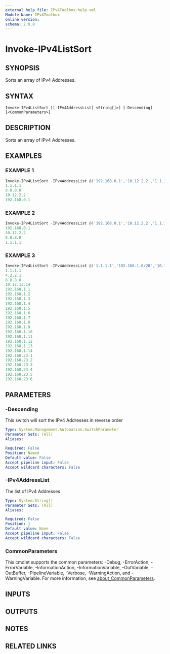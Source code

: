 ```yaml
---
external help file: IPv4Toolbox-help.xml
Module Name: IPv4Toolbox
online version:
schema: 2.0.0
---
```


# Invoke-IPv4ListSort

## SYNOPSIS
Sorts an array of IPv4 Addresses.

## SYNTAX

```
Invoke-IPv4ListSort [[-IPv4AddressList] <String[]>] [-Descending] [<CommonParameters>]
```

## DESCRIPTION
Sorts an array of IPv4 Addresses.

## EXAMPLES

### EXAMPLE 1
```powershell
Invoke-IPv4ListSort -IPv4AddressList @('192.168.0.1','10.12.2.2','1.1.1.1','8.8.8.8')
1.1.1.1
8.8.8.8
10.12.2.2
192.168.0.1
```

### EXAMPLE 2
```powershell
Invoke-IPv4ListSort -IPv4AddressList @('192.168.0.1','10.12.2.2','1.1.1.1','8.8.8.8') -Descending
192.168.0.1
10.12.2.2
8.8.8.8
1.1.1.1
```

### EXAMPLE 3
```powershell
Invoke-IPv4ListSort -IPv4AddressList @('1.1.1.1','192.168.1.0/28','10.12.13.14','8.8.8.8','4.2.2.1','192.168.23.2/29')
1.1.1.1
4.2.2.1
8.8.8.8
10.12.13.14
192.168.1.1
192.168.1.2
192.168.1.3
192.168.1.4
192.168.1.5
192.168.1.6
192.168.1.7
192.168.1.8
192.168.1.9
192.168.1.10
192.168.1.11
192.168.1.12
192.168.1.13
192.168.1.14
192.168.23.1
192.168.23.2
192.168.23.3
192.168.23.4
192.168.23.5
192.168.23.6
```

## PARAMETERS

### -Descending
This switch will sort the IPv4 Addresses in reverse order

```yaml
Type: System.Management.Automation.SwitchParameter
Parameter Sets: (All)
Aliases:

Required: False
Position: Named
Default value: False
Accept pipeline input: False
Accept wildcard characters: False
```

### -IPv4AddressList
The list of IPv4 Addresses

```yaml
Type: System.String[]
Parameter Sets: (All)
Aliases:

Required: False
Position: 1
Default value: None
Accept pipeline input: False
Accept wildcard characters: False
```

### CommonParameters
This cmdlet supports the common parameters: -Debug, -ErrorAction, -ErrorVariable, -InformationAction, -InformationVariable, -OutVariable, -OutBuffer, -PipelineVariable, -Verbose, -WarningAction, and -WarningVariable. For more information, see [about_CommonParameters](http://go.microsoft.com/fwlink/?LinkID=113216).

## INPUTS

## OUTPUTS

## NOTES

## RELATED LINKS
